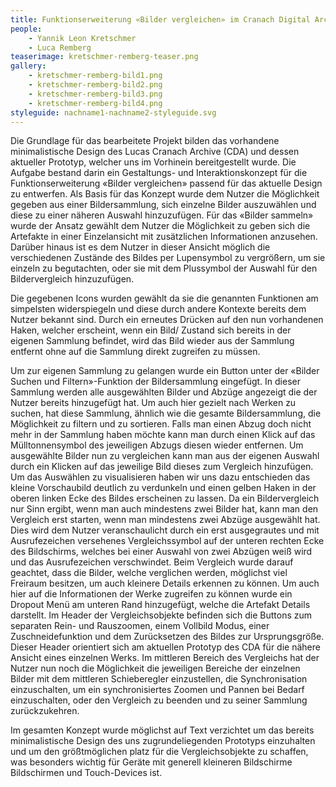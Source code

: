 ```yaml
---
title: Funktionserweiterung «Bilder vergleichen» im Cranach Digital Archive
people:
    - Yannik Leon Kretschmer
    - Luca Remberg
teaserimage: kretschmer-remberg-teaser.png
gallery:
    - kretschmer-remberg-bild1.png
    - kretschmer-remberg-bild2.png
    - kretschmer-remberg-bild3.png
    - kretschmer-remberg-bild4.png
styleguide: nachname1-nachname2-styleguide.svg
---
```


Die Grundlage für das bearbeitete Projekt bilden das vorhandene minimalistische Design des Lucas Cranach Archive (CDA) und dessen aktueller Prototyp, welcher uns im Vorhinein bereitgestellt wurde. Die Aufgabe bestand darin ein Gestaltungs- und Interaktionskonzept für die Funktionserweiterung «Bilder vergleichen» passend für das aktuelle Design zu entwerfen. Als Basis für das Konzept wurde dem Nutzer die Möglichkeit gegeben aus einer Bildersammlung, sich einzelne Bilder auszuwählen und diese zu einer näheren Auswahl hinzuzufügen. Für das «Bilder sammeln» wurde der Ansatz gewählt dem Nutzer die Möglichkeit zu geben sich die Artefakte in einer Einzelansicht mit zusätzlichen Informationen anzusehen. Darüber hinaus ist es dem Nutzer in dieser Ansicht möglich die verschiedenen Zustände des Bildes per Lupensymbol zu vergrößern, um sie einzeln zu begutachten, oder sie mit dem Plussymbol der Auswahl für den Bildervergleich hinzuzufügen.

Die gegebenen Icons wurden gewählt da sie die genannten Funktionen am simpelsten widerspiegeln und diese durch andere Kontexte bereits dem Nutzer bekannt sind. Durch ein erneutes Drücken auf den nun vorhandenen Haken, welcher erscheint, wenn ein Bild/ Zustand sich bereits in der eigenen Sammlung befindet, wird das Bild wieder aus der Sammlung entfernt ohne auf die Sammlung direkt zugreifen zu müssen.

Um zur eigenen Sammlung zu gelangen wurde ein Button unter der «Bilder Suchen und Filtern»-Funktion der Bildersammlung eingefügt. In dieser Sammlung werden alle ausgewählten Bilder und Abzüge angezeigt die der Nutzer bereits hinzugefügt hat. Um auch hier gezielt nach Werken zu suchen, hat diese Sammlung, ähnlich wie die gesamte Bildersammlung, die Möglichkeit zu filtern und zu sortieren. Falls man einen Abzug doch nicht mehr in der Sammlung haben möchte kann man durch einen Klick auf das Mülltonnensymbol des jeweiligen Abzugs diesen wieder entfernen. Um ausgewählte Bilder nun zu vergleichen kann man aus der eigenen Auswahl durch ein Klicken auf das jeweilige Bild dieses zum Vergleich hinzufügen. Um das Auswählen zu visualisieren haben wir uns dazu entschieden das kleine Vorschaubild deutlich zu verdunkeln und einen gelben Haken in der oberen linken Ecke des Bildes erscheinen zu lassen. Da ein Bildervergleich nur Sinn ergibt, wenn man auch mindestens zwei Bilder hat, kann man den Vergleich erst starten, wenn man mindestens zwei Abzüge ausgewählt hat. Dies wird dem Nutzer veranschaulicht durch ein erst ausgegrautes und mit Ausrufezeichen versehenes Vergleichssymbol auf der unteren rechten Ecke des Bildschirms, welches bei einer Auswahl von zwei Abzügen weiß wird und das Ausrufezeichen verschwindet. Beim Vergleich wurde darauf geachtet, dass die Bilder, welche verglichen werden, möglichst viel Freiraum besitzen, um auch kleinere Details erkennen zu können. Um auch hier auf die Informationen der Werke zugreifen zu können wurde ein Dropout Menü am unteren Rand hinzugefügt, welche die Artefakt Details darstellt. Im Header der Vergleichsobjekte befinden sich die Buttons zum separaten Rein- und Rauszoomen, einem Vollbild Modus, einer Zuschneidefunktion und dem Zurücksetzen des Bildes zur Ursprungsgröße. Dieser Header orientiert sich am aktuellen Prototyp des CDA für die nähere Ansicht eines einzelnen Werks. Im mittleren Bereich des Vergleichs hat der Nutzer nun noch die Möglichkeit die jeweiligen Bereiche der einzelnen Bilder mit dem mittleren Schieberegler einzustellen, die Synchronisation einzuschalten, um ein synchronisiertes Zoomen und Pannen bei Bedarf einzuschalten, oder den Vergleich zu beenden und zu seiner Sammlung zurückzukehren.

Im gesamten Konzept wurde möglichst auf Text verzichtet um das bereits minimalistische Design des uns zugrundeliegenden Prototyps einzuhalten und um den größtmöglichen platz für die Vergleichsobjekte zu schaffen, was besonders wichtig für Geräte mit generell kleineren Bildschirme Bildschirmen und Touch-Devices ist.


